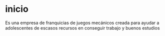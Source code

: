 # inicio
Es una empresa de franquicias de juegos mecánicos creada para ayudar a adolescentes de escasos recursos en conseguir trabajo y buenos estudios
